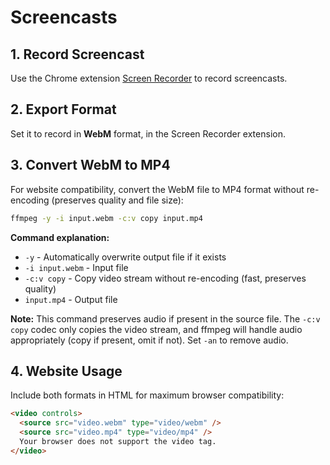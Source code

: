 # Screencasts

## 1. Record Screencast

Use the Chrome extension [Screen Recorder](https://chromewebstore.google.com/detail/screen-recorder/hniebljpgcogalllopnjokppmgbhaden) to record screencasts.

## 2. Export Format

Set it to record in **WebM** format, in the Screen Recorder extension.

## 3. Convert WebM to MP4

For website compatibility, convert the WebM file to MP4 format without re-encoding (preserves quality and file size):

```bash
ffmpeg -y -i input.webm -c:v copy input.mp4
```

**Command explanation:**

- `-y` - Automatically overwrite output file if it exists
- `-i input.webm` - Input file
- `-c:v copy` - Copy video stream without re-encoding (fast, preserves quality)
- `input.mp4` - Output file

**Note:** This command preserves audio if present in the source file. The `-c:v copy` codec only copies the video stream, and ffmpeg will handle audio appropriately (copy if present, omit if not). Set `-an` to remove audio.

## 4. Website Usage

Include both formats in HTML for maximum browser compatibility:

```html
<video controls>
  <source src="video.webm" type="video/webm" />
  <source src="video.mp4" type="video/mp4" />
  Your browser does not support the video tag.
</video>
```

